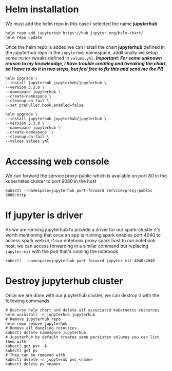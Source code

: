 # Helm installation
We must add the helm repo in this case I selected the name **jupyterhub**
```
helm repo add jupyterhub https://hub.jupyter.org/helm-chart/
helm repo update
```

Once the helm repo is added we can install the chart **jupyterhub** defined in the jupyterhub repo in the `jupyterhub` namespace, additionally we setup some minor tweaks defined in `values.yml`.
***Important: For some unknown reason to my knowleadge, I have trouble creating and tweaking the chart, so I have to do it in two steps, but feel free to fix this and send me the PR***
```
helm upgrade \
--install jupyterhub jupyterhub/jupyterhub \
--version 3.3.8 \ 
--namespace jupyterhub \
--create-namespace \
--cleanup-on-fail \
--set prePuller.hook.enabled=false 

helm upgrade \
--install jupyterhub jupyterhub/jupyterhub \
--version 3.3.8 \
--namespace jupyterhub \
--create-namespace  \
--cleanup-on-fail \
--values values.yml
```

# Accessing web console
We can forward the service proxy-public which is available on port 80 in the kubernetes cluster to port 9080 in the host
```
kubectl --namespace=jupyterhub port-forward service/proxy-public 9080:http
```

# If jupyter is driver
As we are running jupyterhub to provide a driver for our spark-cluster it's worth mentioning that once an app is running spark enables port 4040 to access spark web ui, if our notebook proxy spark host to our notebook host, we can access forwarding in a similar command but replacing `jupyter-mit` with the pod that's running the notebook
```
kubectl --namespace=jupyterhub port-forward jupyter-mit 4040:4040
```

# Destroy jupyterhub cluster
Once we are done with our jupyterhub cluster, we can destroy it with the following commands
```
# Destroy helm chart and delete all associated kubernetes resources
helm uninstall -n jupyterhub jupyterhub
# Remove jupyterhub repo
helm repo remove jupyterhub
# Remove all dangling resources
kubectl delete namespace jupyterhub
# Jupyterhub by default creates some persisten volumes you can list them with
kubectl get pvc -A
kubectl get pv
# They can be removed with 
kubectl delete -n jupyterub pvc <name>
kubectl delete pv <name>
```
